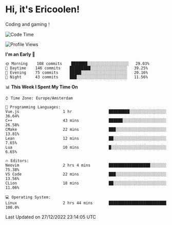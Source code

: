 # Hi, it's Ericoolen!
Coding and gaming！

<!--START_SECTION:waka-->
![Code Time](http://img.shields.io/badge/Code%20Time-590%20hrs%2011%20mins-blue)

![Profile Views](http://img.shields.io/badge/Profile%20Views-4-blue)

**I'm an Early 🐤** 

```text
🌞 Morning    108 commits    ███████░░░░░░░░░░░░░░░░░░   29.03% 
🌆 Daytime    146 commits    █████████░░░░░░░░░░░░░░░░   39.25% 
🌃 Evening    75 commits     █████░░░░░░░░░░░░░░░░░░░░   20.16% 
🌙 Night      43 commits     ███░░░░░░░░░░░░░░░░░░░░░░   11.56%

```


📊 **This Week I Spent My Time On** 

```text
⌚︎ Time Zone: Europe/Amsterdam

💬 Programming Languages: 
Vue.js                   1 hr                █████████░░░░░░░░░░░░░░░░   36.64% 
C++                      43 mins             ██████░░░░░░░░░░░░░░░░░░░   26.58% 
CMake                    22 mins             ███░░░░░░░░░░░░░░░░░░░░░░   13.81% 
Lean                     12 mins             ██░░░░░░░░░░░░░░░░░░░░░░░   7.65% 
Lua                      10 mins             █░░░░░░░░░░░░░░░░░░░░░░░░   6.65%

🔥 Editors: 
Neovim                   2 hrs 4 mins        ██████████████████░░░░░░░   75.38% 
VS Code                  22 mins             ███░░░░░░░░░░░░░░░░░░░░░░   13.56% 
CLion                    18 mins             ██░░░░░░░░░░░░░░░░░░░░░░░   11.06%

💻 Operating System: 
Linux                    2 hrs 44 mins       █████████████████████████   100.0%

```


 Last Updated on 27/12/2022 23:14:05 UTC
<!--END_SECTION:waka-->

